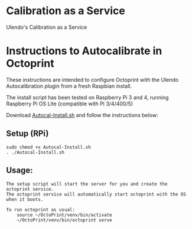 # Calibration as a Service

Ulendo's Calibration as a Service

# Instructions to Autocalibrate in Octoprint

These instructions are intended to configure Octoprint with the Ulendo Autocalibration plugin from a fresh Raspbian install.

The install script has been tested on Raspberry Pi 3 and 4, running Raspberry Pi OS Lite (compatible with Pi 3/4/400/5)

Download [Autocal-Install.sh](Autocal-Install.sh) and follow the instructions below:

## Setup (RPi)

	sudo chmod +x Autocal-Install.sh
	. ./Autocal-Install.sh

## Usage:
	The setup script will start the server for you and create the octoprint service.
	The octoprint service will automatically start octoprint with the OS when it boots. 

	To run octoprint as usual:
		source ~/OctoPrint/venv/bin/activate
		~/OctoPrint/venv/bin/octoprint serve

